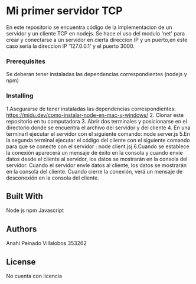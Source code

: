 # Mi primer servidor TCP
En este repositorio se encuentra código de la implementacion de un servidor y un cliente TCP en nodejs.
Se hace el uso del modulo 'net' para crear y conectarse a un servidor en cierta direccion IP y un puerto,en este caso seria la direccion IP '127.0.0.1' y el puerto 3000.

### Prerequisites

Se deberan tener instaladas las dependencias correspondientes (nodejs y npm) 

### Installing

1.Asegurarse de tener instaladas las dependencias correspondientes: https://midu.dev/como-instalar-node-en-mac-y-windows/
2. Clonar este repositorio en tu computadora
3. Abrir dos terminales y posicionarse en el directorio donde se encuentra el archivo del servidor y del cliente
4. En una terminarl ejecutar el servidor con el siguiente comando: 
    node server.js
5.En la segunda terminal ejecutar el código del cliente con el siguiente comando para que se conecte con el servidor :
    node client.jsj
6.Cuando se establece la conexión aparecerá un mensaje de éxito en la consola y cuando envíe datos desde el cliente al servidor, los datos se mostrarán en la consola del servidor. 
Cuando el servidor envíe datos al cliente, los datos se mostrarán en la consola del cliente. Cuando cierre la conexión, verá un mensaje de desconexión en la consola del cliente.

## Built With

Node js
npm 
Javascript


## Authors

Anahí Peinado Villalobos 353262 

## License

No cuenta con licencia 
